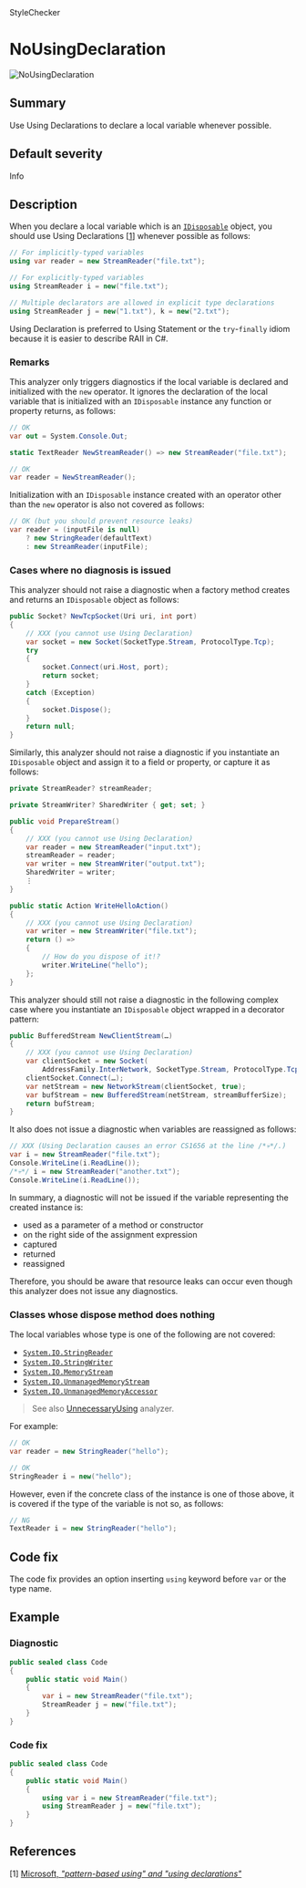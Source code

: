 <div class="project-logo">StyleChecker</div>
<div id="toc-level" data-values="H2,H3"></div>

# NoUsingDeclaration

<div class="horizontal-scroll">

![NoUsingDeclaration][fig-NoUsingDeclaration]

</div>

## Summary

Use Using Declarations to declare a local variable whenever possible.

## Default severity

Info

## Description

When you declare a local variable which is an
[`IDisposable`][system.idisposable] object, you should use Using Declarations
\[[1](#ref1)\] whenever possible as follows:

```csharp
// For implicitly-typed variables
using var reader = new StreamReader("file.txt");

// For explicitly-typed variables
using StreamReader i = new("file.txt");

// Multiple declarators are allowed in explicit type declarations
using StreamReader j = new("1.txt"), k = new("2.txt");
```

Using Declaration is preferred to Using Statement or the `try`-`finally` idiom
because it is easier to describe RAII in C#.

### Remarks

This analyzer only triggers diagnostics if the local variable is declared and
initialized with the `new` operator. It ignores the declaration of the local
variable that is initialized with an `IDisposable` instance any function or
property returns, as follows:

```csharp
// OK
var out = System.Console.Out;

static TextReader NewStreamReader() => new StreamReader("file.txt");

// OK
var reader = NewStreamReader();
```

Initialization with an `IDisposable` instance created with an operator other
than the `new` operator is also not covered as follows:

```csharp
// OK (but you should prevent resource leaks)
var reader = (inputFile is null)
    ? new StringReader(defaultText)
    : new StreamReader(inputFile); 
```

### Cases where no diagnosis is issued

This analyzer should not raise a diagnostic when a factory method creates and
returns an `IDisposable` object as follows:

```csharp
public Socket? NewTcpSocket(Uri uri, int port)
{
    // XXX (you cannot use Using Declaration)
    var socket = new Socket(SocketType.Stream, ProtocolType.Tcp);
    try
    {
        socket.Connect(uri.Host, port);
        return socket;
    }
    catch (Exception)
    {
        socket.Dispose();
    }
    return null;
}
```

Similarly, this analyzer should not raise a diagnostic if you instantiate an
`IDisposable` object and assign it to a field or property, or capture it as
follows:

```csharp
private StreamReader? streamReader;

private StreamWriter? SharedWriter { get; set; }

public void PrepareStream()
{
    // XXX (you cannot use Using Declaration)
    var reader = new StreamReader("input.txt");
    streamReader = reader;
    var writer = new StreamWriter("output.txt");
    SharedWriter = writer;
    ⋮
}

public static Action WriteHelloAction()
{
    // XXX (you cannot use Using Declaration)
    var writer = new StreamWriter("file.txt");
    return () =>
    {
        // How do you dispose of it!?
        writer.WriteLine("hello");
    };
}
```

This analyzer should still not raise a diagnostic in the following complex case
where you instantiate an `IDisposable` object wrapped in a decorator pattern:

```csharp
public BufferedStream NewClientStream(…)
{
    // XXX (you cannot use Using Declaration)
    var clientSocket = new Socket(
        AddressFamily.InterNetwork, SocketType.Stream, ProtocolType.Tcp);
    clientSocket.Connect(…);
    var netStream = new NetworkStream(clientSocket, true);
    var bufStream = new BufferedStream(netStream, streamBufferSize);
    return bufStream;
}
```

It also does not issue a diagnostic when variables are reassigned as follows:

```csharp
// XXX (Using Declaration causes an error CS1656 at the line /*💀*/.)
var i = new StreamReader("file.txt");
Console.WriteLine(i.ReadLine());
/*💀*/ i = new StreamReader("another.txt");
Console.WriteLine(i.ReadLine());
```

In summary, a diagnostic will not be issued if the variable representing the
created instance is:

- used as a parameter of a method or constructor
- on the right side of the assignment expression
- captured
- returned
- reassigned

Therefore, you should be aware that resource leaks can occur even though this
analyzer does not issue any diagnostics.

### Classes whose dispose method does nothing

The local variables whose type is one of the following are not covered:

- [`System.IO.StringReader`][system.io.stringreader]
- [`System.IO.StringWriter`][system.io.stringwriter]
- [`System.IO.MemoryStream`][system.io.memorystream]
- [`System.IO.UnmanagedMemoryStream`][system.io.unmanagedmemorystream]
- [`System.IO.UnmanagedMemoryAccessor`][system.io.unmanagedmemoryaccessor]

> See also [UnnecessaryUsing][] analyzer.

For example:

```csharp
// OK
var reader = new StringReader("hello");

// OK
StringReader i = new("hello");
```

However, even if the concrete class of the instance is one of those above, it is
covered if the type of the variable is not so, as follows:

```csharp
// NG
TextReader i = new StringReader("hello");
```

## Code fix

The code fix provides an option inserting `using` keyword before `var` or the
type name.

## Example

### Diagnostic

```csharp
public sealed class Code
{
    public static void Main()
    {
        var i = new StreamReader("file.txt");
        StreamReader j = new("file.txt");
    }
}
```

### Code fix

```csharp
public sealed class Code
{
    public static void Main()
    {
        using var i = new StreamReader("file.txt");
        using StreamReader j = new("file.txt");
    }
}
```

## References

<a id="ref1"></a> [1]
[Microsoft, _"pattern-based using" and "using declarations"_][dotnet-csharp-using-declaration]

[dotnet-csharp-using-declaration]:
  https://learn.microsoft.com/en-us/dotnet/csharp/language-reference/proposals/csharp-8.0/using
[system.io.memorystream]:
  https://docs.microsoft.com/en-us/dotnet/api/system.io.memorystream?view=netstandard-1.0
[system.io.unmanagedmemorystream]:
  https://docs.microsoft.com/en-us/dotnet/api/system.io.unmanagedmemorystream?view=netstandard-2.0
[system.io.unmanagedmemoryaccessor]:
  https://docs.microsoft.com/en-us/dotnet/api/system.io.unmanagedmemoryaccessor?view=netstandard-2.0
[system.io.stringreader]:
  https://docs.microsoft.com/en-us/dotnet/api/system.io.stringreader?view=netstandard-1.0
[system.io.stringwriter]:
  https://docs.microsoft.com/en-us/dotnet/api/system.io.stringwriter?view=netstandard-1.0
[system.idisposable]:
  https://docs.microsoft.com/en-us/dotnet/api/system.idisposable?view=netstandard-1.0
[fig-NoUsingDeclaration]:
  https://maroontress.github.io/StyleChecker/images/TurnOfUsingDeclaration.png
[UnnecessaryUsing]: UnnecessaryUsing.md
